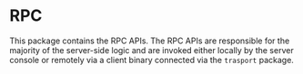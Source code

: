 RPC
====

This package contains the RPC APIs. The RPC APIs are responsible for the majority of the server-side logic and are invoked either locally by the server console or remotely via a client binary connected via the `trasport` package.